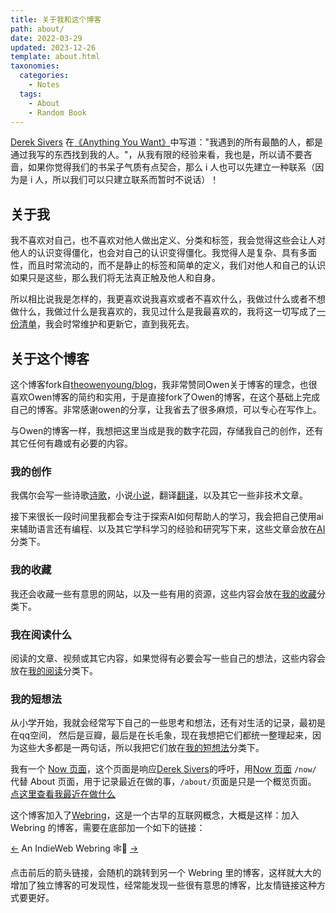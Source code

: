 ```yaml
---
title: 关于我和这个博客
path: about/
date: 2022-03-29
updated: 2023-12-26
template: about.html
taxonomies:
  categories:
    - Notes
  tags:
    - About
    - Random Book
---
```


[Derek Sivers](https://sive.rs/) 在[《Anything You Want》](https://sive.rs/a)中写道："我遇到的所有最酷的人，都是通过我写的东西找到我的人。"，从我有限的经验来看，我也是，所以请不要吝啬，如果你觉得我们的书呆子气质有点契合，那么 i 人也可以先建立一种联系（因为是 i 人，所以我们可以只建立联系而暂时不说话）！

## 关于我

我不喜欢对自己，也不喜欢对他人做出定义、分类和标签，我会觉得这些会让人对他人的认识变得僵化，也会对自己的认识变得僵化。我觉得人是复杂、具有多面性，而且时常流动的，而不是静止的标签和简单的定义，我们对他人和自己的认识如果只是这些，那么我们将无法真正触及他人和自身。

所以相比说我是怎样的，我更喜欢说我喜欢或者不喜欢什么，我做过什么或者不想做什么，我做过什么是我喜欢的，我见过什么是我最喜欢的，我将这一切写成了[一份清单](/content/pages/life-list.md)，我会时常维护和更新它，直到我死去。


## 关于这个博客

这个博客fork自[theowenyoung/blog](https://github.com/theowenyoung/blog)，我非常赞同Owen关于博客的理念，也很喜欢Owen博客的简约和实用，于是直接fork了Owen的博客，在这个基础上完成自己的博客。非常感谢owen的分享，让我省去了很多麻烦，可以专心在写作上。

与Owen的博客一样，我想把这里当成是我的数字花园，存储我自己的创作，还有其它任何有趣或有必要的内容。

### 我的创作

我偶尔会写一些诗歌[诗歌](/poem/)，小说[小说](/Story/)，翻译[翻译](/translations/)，以及其它一些非技术文章。

接下来很长一段时间里我都会专注于探索AI如何帮助人的学习，我会把自己使用ai来辅助语言还有编程、以及其它学科学习的经验和研究写下来，这些文章会放在[AI](/categories/)分类下。

### 我的收藏

我还会收藏一些有意思的网站，以及一些有用的资源，这些内容会放在[我的收藏](/content/sources.md)分类下。

### 我在阅读什么

阅读的文章、视频或其它内容，如果觉得有必要会写一些自己的想法，这些内容会放在[我的阅读](/categories/books/)分类下。

### 我的短想法

从小学开始，我就会经常写下自己的一些思考和想法，还有对生活的记录，最初是在qq空间， 然后是豆瓣，最后是在长毛象，现在我想把它们都统一整理起来，因为这些大多都是一两句话，所以我把它们放在[我的短想法](/content/thoughts.md)分类下。

我有一个
[Now 页面](/content/pages/now.md)，这个页面是响应[Derek Sivers](https://sive.rs/)的呼吁，用[Now 页面](https://nownownow.com/about) `/now/` 代替
About 页面，用于记录最近在做的事，`/about/`页面是只是一个概览页面。
[点这里查看我最近在做什么](/content/pages/now.md)

这个博客加入了[Webring](https://xn--sr8hvo.ws/)，这是一个古早的互联网概念，大概是这样：加入 Webring
的博客，需要在底部加一个如下的链接：

[←](https://xn--sr8hvo.ws/%F0%9F%93%AE%F0%9F%86%99%F0%9F%93%A9/previous) An
IndieWeb Webring 🕸💍
[→](https://xn--sr8hvo.ws/%F0%9F%93%AE%F0%9F%86%99%F0%9F%93%A9/next)

点击前后的箭头链接，会随机的跳转到另一个 Webring 里的博客，这样就大大的增加了独立博客的可发现性，经常能发现一些很有意思的博客，比友情链接这种方式要更好。
